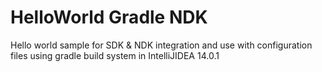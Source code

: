 # HelloWorld Gradle NDK
Hello world sample for SDK &amp; NDK integration and use with configuration files using gradle build system in IntelliJIDEA 14.0.1
